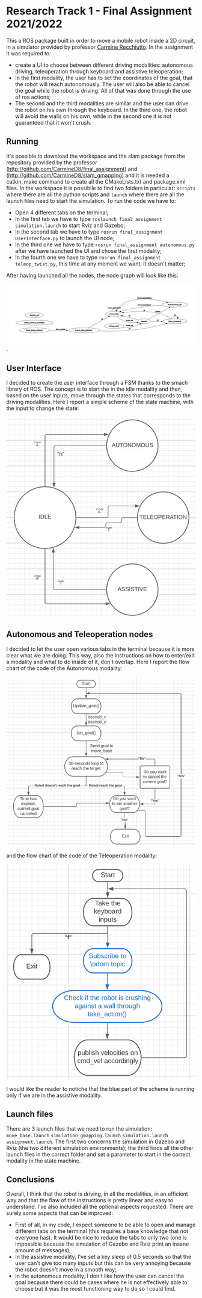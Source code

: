 # Research Track 1 - Final Assignment 2021/2022

This a ROS package built in order to move a mobile robot inside a 2D circuit, in a simulator provided by professor [Carmine Recchiutto](http://github.com/CarmineD8).
In the assignment it was required to:
* create a UI to choose between different driving modalities: autonomous driving, teleoperation through keyboard and assistive teleoperation;
* In the first modality, the user has to set the coordinates of the goal, that the robot will reach autonomously. The user will also be able to cancel the goal while the robot is driving. All of that was done through the use of ros actions;
* The second and the third modalities are similar and the user can drive the robot on his own through the keyboard. In the third one, the robot will avoid the walls on his own, while in the second one it is not guaranteed that it won't crush.

## Running

It's possible to download the workspace and the slam package from the repository provided by the professor (http://github.com/CarmineD8/final_assignment) and (http://github.com/CarmineD8/slam_gmapping) and it is needed a catkin_make command to create all the CMakeLists.txt and package.xml files. In the workspace it is possibile to find two folders in particular: `scripts` where there are all the python scripts and `launch` where there are all the launch files need to start the simulation. To run the code we have to:
* Open 4 different tabs on the terminal;
* In the first tab we have to type `roslaunch final_assignment simulation.launch` to start Rviz and Gazebo; 
* In the second tab we have to type `rosrun final_assignment UserInterface.py` to launch the UI node;
* In the third one we have to type `rosrun final_assignment autonomous.py` after we have launched the UI and chose the first modality; 
* In the fourth one we have to type `rosrun final_assignment teleop_twist.py`, this time at any moment we want, it doesn't matter;

After having launched all the nodes, the node graph will look like this:

![immagine](final_assignment_nodes_graph.jpg).

## User Interface

I decided to create the user interface through a FSM thanks to the smach library of ROS. The concept is to start the in the idle modality and then, based on the user inputs, move through the states that corresponds to the driving modalities.
Here I report a simple scheme of the state machine, with the input to change the state: 

![immagine](state_machine.jpg)

## Autonomous and Teleoperation nodes

I decided to let the user open various tabs in the terminal because it is more clear what we are doing. This way, also the instructions on how to enter/exit a modality and what to do inside of it, don't overlap.
Here I report the flow chart of the code of the Autonomous modality:

![immagine](autonomous_flowchart.jpg)


and the flow chart of the code of the Teleoperation modality:

![immagine](teleoperation_flowchart.jpg)


I would like the reader to notiche that the blue part of the scheme is running only if we are in the assistive modality.

## Launch files

There are 3 launch files that we need to run the simulation: `move_base.launch` `simulation_gmapping.launch` `simulation.launch` `assignment.launch`. The first two concerns the simulation in Gazebo and Rviz (the two different simulation environments); the third finds all the other launch files in the correct folder and set a parameter to start in the correct modality in the state machine.  

## Conclusions

Overall, I think that the robot is driving, in all the modalities, in an efficient way and that the flaw of the instructions is pretty linear and easy to understand. I've also included all the optional aspects requested.
There are surely some aspects that can be improved:
* First of all, in my code, I expect someone to be able to open and manage different tabs on the terminal (this requires a base knowledge that not everyone has). It would be nice to reduce the tabs to only two (one is impossible because the simulation of Gazebo and Rviz print an insane amount of messages);
* In the assistive modality, I've set a key sleep of 0.5 seconds so that the user can't give too many inputs but this can be very annoying because the robot doesn't move in a smooth way; 
* In the autonomous modality, I don't like how the user can cancel the goal because there could be cases where he is not effectively able to choose but it was the most functioning way to do so I could find.